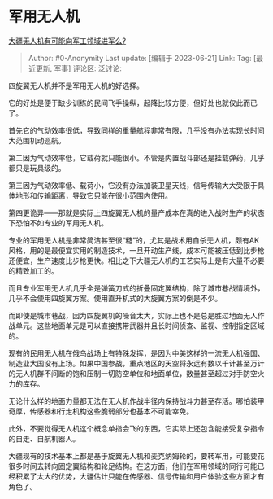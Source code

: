 # 军用无人机
[大疆无人机有可能向军工领域进军么?](https://www.zhihu.com/question/32090690/answer/3083024288)

> Author: #0-Anonymity
> Last update: [编辑于 2023-06-21]
> Link:
> Tag: [最近更新, 军事]
> 评论区:
> 泛讨论:

四旋翼无人机并不是军用无人机的好选择。

它的好处是便于缺少训练的民间飞手操纵，起降比较方便，但好处也就仅此而已了。

首先它的气动效率很低，导致同样的重量航程非常有限，几乎没有办法实现长时间大范围机动巡航。

第二因为气动效率低，它载荷就只能很小。不管是内置战斗部还是挂载弹药，几乎都只是玩具级的。

第三因为气动效率低、载荷小，它没有办法加装卫星天线，信号传输大大受限于具体地形和传输距离，导致它只能在很小范围内使用。

第四更诡异——那就是实际上四旋翼无人机的量产成本在真的进入战时生产的状态下恐怕不如专业的军用无人机。

专业的军用无人机是非常简洁甚至很“糙”的，尤其是战术用自杀无人机，颇有AK风格，用的是最便宜实用的制造技术，一旦开动生产线，成本可能被压低到比步枪还便宜，生产速度比步枪更快。相比之下大疆无人机的工艺实际上是有大量不必要的精致加工的。

而且专业军用无人机几乎全是弹簧刀式的折叠固定翼结构，除了城市巷战情境外，几乎不会使用四旋翼方案。使用直升机式的大旋翼方案的倒是不少。

而即使是城市巷战，因为四旋翼机的噪音太大，实际上也不是总是胜过地面无人作战单元。这些地面单元是可以直接携带武器并且长时间侦查、监视、控制指定区域的。

现有的民用无人机在俄乌战场上有特殊发挥，是因为中美这样的一流无人机强国、制造业大国没有上场。如果中国参战，重点地区的天空将永远有数以千计甚至万计的无人机群不间断的饱和压制一切防空单位和地面单位，数量甚至超过对手防空火力的库存。

无论什么样的地面力量都无法在无人机作战半径内保持战斗力甚至存活。哪怕装甲奇厚，传感器和行走机构这些脆弱部分也基本不可能幸免。

此外，不要觉得无人机这个概念单指会飞的东西，它实际上还包含能接受复杂指令的自走、自航机器人。

大疆现有的技术基本上都是基于旋翼无人机和麦克纳姆轮的，要转军用，可能要花很多时间去转向固定翼结构和轮足结构。在这方面，他们在军用领域的同行可能已经积累了太大的优势，大疆估计只能在传感器、信号传输和用户体验这些方面才有角色了。